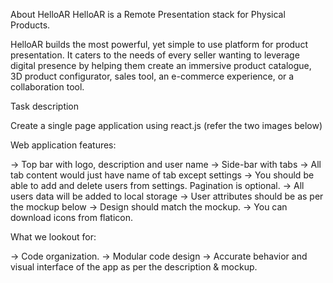 About HelloAR
HelloAR is a Remote Presentation stack for Physical Products.

HelloAR builds the most powerful, yet simple to use platform for product presentation. It caters to the needs of every seller wanting to leverage digital presence by helping them create an immersive product catalogue, 3D product configurator, sales tool, an e-commerce experience, or a collaboration tool. 

Task description

Create a single page application using react.js (refer the two images below)

Web application features:

-> Top bar with logo, description and user name
-> Side-bar with tabs 
-> All tab content would just have name of tab except settings
-> You should be able to add and delete users from settings. Pagination is optional.
-> All users data will be added to local storage
-> User attributes should be as per the mockup below
-> Design should match the mockup.
-> You can download icons from flaticon.

What we lookout for:

-> Code organization.
-> Modular code design
-> Accurate behavior and visual interface of the app as per the description & mockup.
